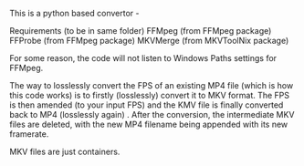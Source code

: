 This is a python based convertor - 

Requirements (to be in same folder)
FFMpeg (from FFMpeg package)
FFProbe (from FFMpeg package)
MKVMerge (from MKVToolNix package)

For some reason, the code will not listen to Windows Paths settings for FFMpeg.

The way to losslessly convert the FPS of an existing MP4 file (which is how this code works) is to firstly (losslessly) convert it to MKV format. The FPS is then amended (to your input FPS) and the KMV file is finally converted back to MP4 (losslessly again) . After the conversion, the intermediate MKV files are deleted, with the new MP4 filename being appended with its new framerate.

MKV files are just containers. 
